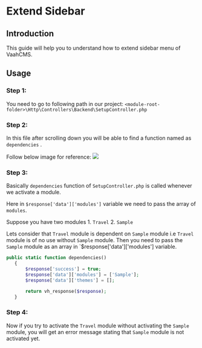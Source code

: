 # Extend Sidebar

## Introduction

This guide will help you to understand how to extend sidebar menu of VaahCMS.

## Usage

### Step 1:
You need to go to following path in our project:
`<module-root-folder>\Http\Controllers\Backend\SetupController.php`

### Step 2:
In this file after scrolling down you will be able to find a function named as `dependencies` .

Follow below image for reference:
<img src="/images/dependencies-1.png">

### Step 3:
Basically `dependencies` function of `SetupController.php` is called whenever we activate a module.

Here in ``` $response['data']['modules'] ``` variable we need to pass the array of `modules`.

Suppose you have two modules 1. `Travel` 2. `Sample`

Lets consider that  `Travel` module is dependent on `Sample` module i.e `Travel` module is of no use without `Sample` module.
Then you need to pass the `Sample` module as an array in `$response['data']['modules'] variable.

 ```php
 public static function dependencies()
    {
        $response['success'] = true;
        $response['data']['modules'] = ['Sample'];
        $response['data']['themes'] = [];

        return vh_response($response);
    }

```


### Step 4:
Now if you try to activate the `Travel` module without activating the `Sample` module, you will get an
error message stating that `Sample` module is not activated yet.


